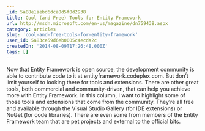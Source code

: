 ```yaml
---
_id: 5a88e1aebd6dca0d5f0d2938
title: Cool (and Free) Tools for Entity Framework
url: http://msdn.microsoft.com/en-us/magazine/dn759438.aspx
category: articles
slug: 'cool-and-free-tools-for-entity-framework'
user_id: 5a83ce59d6eb0005c4ecda2c
createdOn: '2014-08-09T17:26:48.000Z'
tags: []
---
```


Now that Entity Framework is open source, the development community is able to contribute code to it at entityframework.codeplex.com. But don’t limit yourself to looking there for tools and extensions. There are other great tools, both commercial and community-driven, that can help you achieve more with Entity Framework. In this column, I want to highlight some of those tools and extensions that come from the community. They’re all free and available through the Visual Studio Gallery (for IDE extensions) or NuGet (for code libraries). There are even some from members of the Entity Framework team that are pet projects and external to the official bits.
